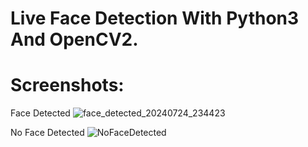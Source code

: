 # Live Face Detection With Python3 And OpenCV2.

# Screenshots:
Face Detected
![face_detected_20240724_234423](https://github.com/user-attachments/assets/342d2ebd-253a-4648-9110-43873fcd5eaa)

No Face Detected
![NoFaceDetected](https://github.com/user-attachments/assets/4f7d819a-8476-4bf4-9d71-fbc697bad875)
